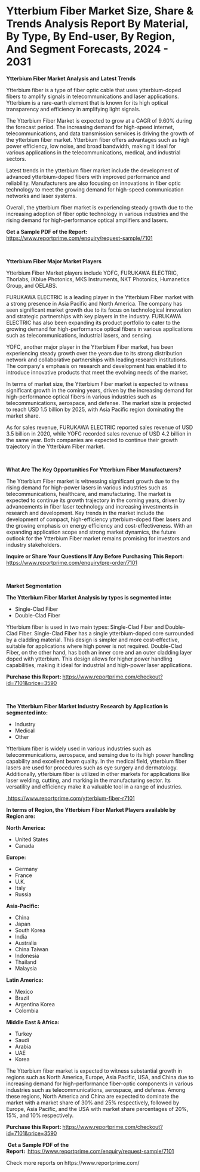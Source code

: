 <p><h1>Ytterbium Fiber Market Size, Share & Trends Analysis Report By Material, By Type, By End-user, By Region, And Segment Forecasts, 2024 - 2031</h1></p><p><strong>Ytterbium Fiber Market Analysis and Latest Trends</strong></p>
<p><p>Ytterbium fiber is a type of fiber optic cable that uses ytterbium-doped fibers to amplify signals in telecommunications and laser applications. Ytterbium is a rare-earth element that is known for its high optical transparency and efficiency in amplifying light signals.</p><p>The Ytterbium Fiber Market is expected to grow at a CAGR of 9.60% during the forecast period. The increasing demand for high-speed internet, telecommunications, and data transmission services is driving the growth of the ytterbium fiber market. Ytterbium fiber offers advantages such as high power efficiency, low noise, and broad bandwidth, making it ideal for various applications in the telecommunications, medical, and industrial sectors.</p><p>Latest trends in the ytterbium fiber market include the development of advanced ytterbium-doped fibers with improved performance and reliability. Manufacturers are also focusing on innovations in fiber optic technology to meet the growing demand for high-speed communication networks and laser systems.</p><p>Overall, the ytterbium fiber market is experiencing steady growth due to the increasing adoption of fiber optic technology in various industries and the rising demand for high-performance optical amplifiers and lasers.</p></p>
<p><strong>Get a Sample PDF of the Report:&nbsp;</strong> <a href="https://www.reportprime.com/enquiry/request-sample/7101">https://www.reportprime.com/enquiry/request-sample/7101</a></p>
<p>&nbsp;</p>
<p><strong>Ytterbium Fiber Major Market Players</strong></p>
<p><p>Ytterbium Fiber Market players include YOFC, FURUKAWA ELECTRIC, Thorlabs, iXblue Photonics, MKS Instruments, NKT Photonics, Humanetics Group, and OELABS. </p><p>FURUKAWA ELECTRIC is a leading player in the Ytterbium Fiber market with a strong presence in Asia Pacific and North America. The company has seen significant market growth due to its focus on technological innovation and strategic partnerships with key players in the industry. FURUKAWA ELECTRIC has also been expanding its product portfolio to cater to the growing demand for high-performance optical fibers in various applications such as telecommunications, industrial lasers, and sensing.</p><p>YOFC, another major player in the Ytterbium Fiber market, has been experiencing steady growth over the years due to its strong distribution network and collaborative partnerships with leading research institutions. The company's emphasis on research and development has enabled it to introduce innovative products that meet the evolving needs of the market.</p><p>In terms of market size, the Ytterbium Fiber market is expected to witness significant growth in the coming years, driven by the increasing demand for high-performance optical fibers in various industries such as telecommunications, aerospace, and defense. The market size is projected to reach USD 1.5 billion by 2025, with Asia Pacific region dominating the market share.</p><p>As for sales revenue, FURUKAWA ELECTRIC reported sales revenue of USD 3.5 billion in 2020, while YOFC recorded sales revenue of USD 4.2 billion in the same year. Both companies are expected to continue their growth trajectory in the Ytterbium Fiber market.</p></p>
<p>&nbsp;</p>
<p><strong>What Are The Key Opportunities For Ytterbium Fiber Manufacturers?</strong></p>
<p><p>The Ytterbium Fiber market is witnessing significant growth due to the rising demand for high-power lasers in various industries such as telecommunications, healthcare, and manufacturing. The market is expected to continue its growth trajectory in the coming years, driven by advancements in fiber laser technology and increasing investments in research and development. Key trends in the market include the development of compact, high-efficiency ytterbium-doped fiber lasers and the growing emphasis on energy efficiency and cost-effectiveness. With an expanding application scope and strong market dynamics, the future outlook for the Ytterbium Fiber market remains promising for investors and industry stakeholders.</p></p>
<p><strong>Inquire or Share Your Questions If Any Before Purchasing This Report:</strong> <a href="https://www.reportprime.com/enquiry/pre-order/7101">https://www.reportprime.com/enquiry/pre-order/7101</a></p>
<p>&nbsp;</p>
<p><strong>Market Segmentation</strong></p>
<p><strong>The Ytterbium Fiber Market Analysis by types is segmented into:</strong></p>
<p><ul><li>Single-Clad Fiber</li><li>Double-Clad Fiber</li></ul></p>
<p><p>Ytterbium fiber is used in two main types: Single-Clad Fiber and Double-Clad Fiber. Single-Clad Fiber has a single ytterbium-doped core surrounded by a cladding material. This design is simpler and more cost-effective, suitable for applications where high power is not required. Double-Clad Fiber, on the other hand, has both an inner core and an outer cladding layer doped with ytterbium. This design allows for higher power handling capabilities, making it ideal for industrial and high-power laser applications.</p></p>
<p><strong>Purchase this Report:&nbsp;</strong><a href="https://www.reportprime.com/checkout?id=7101&price=3590">https://www.reportprime.com/checkout?id=7101&price=3590</a></p>
<p>&nbsp;</p>
<p><strong>The Ytterbium Fiber Market Industry Research by Application is segmented into:</strong></p>
<p><ul><li>Industry</li><li>Medical</li><li>Other</li></ul></p>
<p><p>Ytterbium fiber is widely used in various industries such as telecommunications, aerospace, and sensing due to its high power handling capability and excellent beam quality. In the medical field, ytterbium fiber lasers are used for procedures such as eye surgery and dermatology. Additionally, ytterbium fiber is utilized in other markets for applications like laser welding, cutting, and marking in the manufacturing sector. Its versatility and efficiency make it a valuable tool in a range of industries.</p></p>
<p><a href="https://www.reportprime.com/ytterbium-fiber-r7101">&nbsp;https://www.reportprime.com/ytterbium-fiber-r7101</a></p>
<p><strong>In terms of Region, the Ytterbium Fiber Market Players available by Region are:</strong></p>
<p>
    <p> <strong> North America: </strong>
        <ul>
            <li>United States</li>
            <li>Canada</li>
        </ul>
        </p> 
    <p> <strong> Europe: </strong>
        <ul>
            <li>Germany</li>
            <li>France</li>
            <li>U.K.</li>
            <li>Italy</li>
            <li>Russia</li>
        </ul>
        </p> 
    <p> <strong> Asia-Pacific: </strong>
        <ul>
            <li>China</li>
            <li>Japan</li>
            <li>South Korea</li>
            <li>India</li>
            <li>Australia</li>
            <li>China Taiwan</li>
            <li>Indonesia</li>
            <li>Thailand</li>
            <li>Malaysia</li>
        </ul>
        </p> 
    <p> <strong> Latin America: </strong>
        <ul>
            <li>Mexico</li>
            <li>Brazil</li>
            <li>Argentina Korea</li>
            <li>Colombia</li>
        </ul>
        </p> 
    <p> <strong> Middle East & Africa: </strong>
        <ul>
            <li>Turkey</li>
            <li>Saudi</li>
            <li>Arabia</li>
            <li>UAE</li>
            <li>Korea</li>
        </ul>
    </p>
    </p>
<p><p>The Ytterbium fiber market is expected to witness substantial growth in regions such as North America, Europe, Asia Pacific, USA, and China due to increasing demand for high-performance fiber-optic components in various industries such as telecommunications, aerospace, and defense. Among these regions, North America and China are expected to dominate the market with a market share of 30% and 25% respectively, followed by Europe, Asia Pacific, and the USA with market share percentages of 20%, 15%, and 10% respectively.</p></p>
<p><strong>Purchase this Report: </strong><a href="https://www.reportprime.com/checkout?id=7101&price=3590">https://www.reportprime.com/checkout?id=7101&price=3590</a></p>
<p>&nbsp;<strong>Get a Sample PDF of the Report:&nbsp;&nbsp;</strong><a href="https://www.reportprime.com/enquiry/request-sample/7101">https://www.reportprime.com/enquiry/request-sample/7101</a></p>
<p><strong></strong></p>
<p>Check more reports on https://www.reportprime.com/</p>